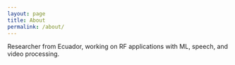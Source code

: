 ```yaml
---
layout: page
title: About
permalink: /about/
---
```


Researcher from Ecuador, working on RF applications with ML, speech, and video processing.
